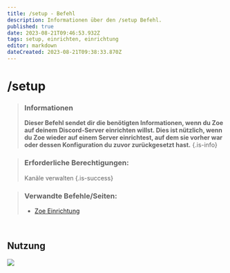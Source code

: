 ```yaml
---
title: /setup - Befehl
description: Informationen über den /setup Befehl.
published: true
date: 2023-08-21T09:46:53.932Z
tags: setup, einrichten, einrichtung
editor: markdown
dateCreated: 2023-08-21T09:38:33.870Z
---
```


# /setup

>### Informationen
>**Dieser Befehl sendet dir die benötigten Informationen, wenn du Zoe auf deinem Discord-Server einrichten willst. Dies ist nützlich, wenn du Zoe wieder auf einem Server einrichtest, auf dem sie vorher war oder dessen Konfiguration du zuvor zurückgesetzt hast.**
>{.is-info}

>### Erforderliche Berechtigungen:
>Kanäle verwalten
>{.is-success}


>### Verwandte Befehle/Seiten:
>-   [Zoe Einrichtung](/de/setup/)

<br>

## Nutzung

![](/new_setup.gif)